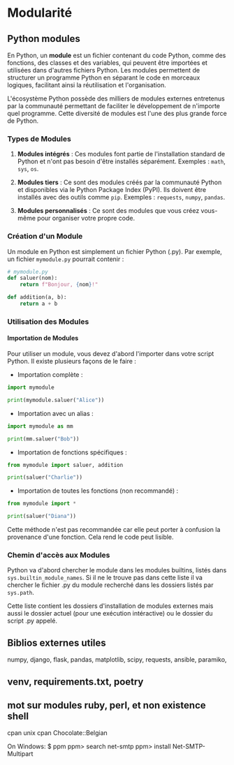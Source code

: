 # Modularité
## Python modules

En Python, un **module** est un fichier contenant du code Python, comme des fonctions, des classes et des variables, qui peuvent être importées et utilisées dans d'autres fichiers Python. Les modules permettent de structurer un programme Python en séparant le code en morceaux logiques, facilitant ainsi la réutilisation et l'organisation.

L'écosystème Python possède des milliers de modules externes entretenus par la communauté permettant de faciliter le développement de n'importe quel programme. Cette diversité de modules est l'une des plus grande force de Python.

### Types de Modules

1. **Modules intégrés** : Ces modules font partie de l'installation standard de Python et n'ont pas besoin d'être installés séparément. Exemples : `math`, `sys`, `os`.

2. **Modules tiers** : Ce sont des modules créés par la communauté Python et disponibles via le Python Package Index (PyPI). Ils doivent être installés avec des outils comme `pip`. Exemples : `requests`, `numpy`, `pandas`.

3. **Modules personnalisés** : Ce sont des modules que vous créez vous-même pour organiser votre propre code.

### Création d'un Module

Un module en Python est simplement un fichier Python (.py). Par exemple, un fichier `mymodule.py` pourrait contenir :

```python
# mymodule.py
def saluer(nom):
    return f"Bonjour, {nom}!"

def addition(a, b):
    return a + b
```

### Utilisation des Modules
#### Importation de Modules

Pour utiliser un module, vous devez d'abord l'importer dans votre script Python. Il existe plusieurs façons de le faire :

- Importation complète :

```python
import mymodule

print(mymodule.saluer("Alice"))
```

- Importation avec un alias :

```python
import mymodule as mm

print(mm.saluer("Bob"))
```

- Importation de fonctions spécifiques :

```python
from mymodule import saluer, addition

print(saluer("Charlie"))
```

- Importation de toutes les fonctions (non recommandé) :

```python
from mymodule import *

print(saluer("Diana"))
```

Cette méthode n'est pas recommandée car elle peut porter à confusion la provenance d'une fonction. Cela rend le code peut lisible.

### Chemin d'accès aux Modules

Python va d'abord chercher le module dans les modules builtins, listés dans ``sys.builtin_module_names``. Si il ne le trouve pas dans cette liste il va chercher le fichier .py du module recherché dans les dossiers listés par ``sys.path``.

Cette liste contient les dossiers d'installation de modules externes mais aussi le dossier actuel (pour une exécution intéractive) ou le dossier du script .py appelé.




## Biblios externes utiles
numpy, django, flask, pandas, matplotlib, scipy, requests, ansible, paramiko, 

## venv, requirements.txt, poetry

## mot sur modules ruby, perl, et non existence shell

cpan unix
cpan Chocolate::Belgian

On Windows:
$ ppm
ppm> search net-smtp
ppm> install Net-SMTP-Multipart

